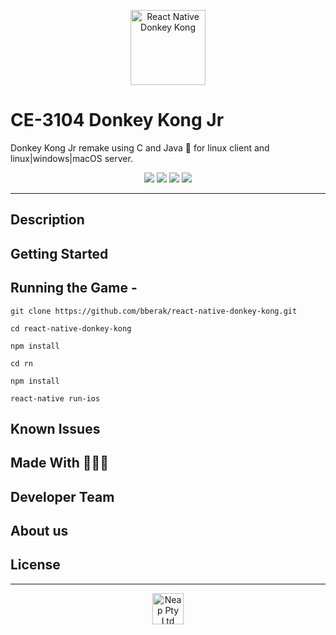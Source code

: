 <p align="center">
  <img src="https://raw.githubusercontent.com/bberak/react-native-donkey-kong/master/assets/icons/kong.png" alt="React Native Donkey Kong" height="120" />
</p>

# CE-3104 Donkey Kong Jr 

Donkey Kong Jr remake using C and Java 🙉 for linux client and linux|windows|macOS server.

<p align="center">
<img src="https://img.shields.io/travis/onevcat/FengNiao/master.svg">
<a href="https://raw.githubusercontent.com/onevcat/Kingfisher/master/LICENSE"><img src="https://camo.githubusercontent.com/ec385922fa349d9c349f34b7f3bf311843e35ba8/68747470733a2f2f696d672e736869656c64732e696f2f62616467652f4c6963656e73652d47504c76332d626c75652e737667"></a>
<img src="https://res.cloudinary.com/estalvgs1999/image/upload/v1559747654/CE2103/Badges/platform-windows__macos_linux-blue_s17cqw.svg"/>
<img src="https://codecov.io/gh/onevcat/Hedwig/branch/master/graph/badge.svg"/>
</p>

***
## Description

## Getting Started

## Running the Game -

```
git clone https://github.com/bberak/react-native-donkey-kong.git

cd react-native-donkey-kong

npm install

cd rn

npm install

react-native run-ios
```

## Known Issues


## Made With 🍌🍌🍌

## Developer Team

## About us

## License

***

<p align="center">
  <a href="https://neap.co/">
    <img src="https://neap.co/img/neap_black_small_logo.png" alt="Neap Pty Ltd" title="Neap" height="50"/>
  </a>
</p>
